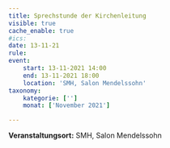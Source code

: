 ```yaml
---
title: Sprechstunde der Kirchenleitung
visible: true
cache_enable: true
#ics: 
date: 13-11-21
rule: 
event:
	start: 13-11-2021 14:00
	end: 13-11-2021 18:00
	location: 'SMH, Salon Mendelssohn'
taxonomy:
	kategorie: ['']
	monat: ['November 2021']

---
```




**Veranstaltungsort:** SMH, Salon Mendelssohn

